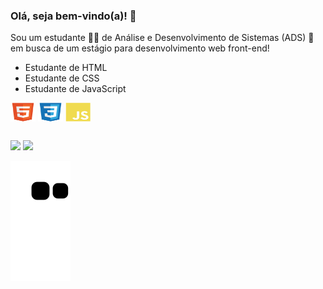 ### Olá, seja bem-vindo(a)! 👋
Sou um estudante 🧑‍🎓 de Análise e Desenvolvimento de Sistemas (ADS) 📖 em busca de um estágio para desenvolvimento web front-end!

- Estudante de HTML
- Estudante de CSS
- Estudante de JavaScript

<div style="display: inline-block;">
  <img align="center" alt="Pedro-HTML" height="30" width="40" src="https://raw.githubusercontent.com/devicons/devicon/master/icons/html5/html5-original.svg">
  <img align="center" alt="Pedro-CSS" height="30" width="40" src="https://raw.githubusercontent.com/devicons/devicon/master/icons/css3/css3-original.svg">
  <img align="center" alt="Pedro-Js" height="30" width="40" src="https://raw.githubusercontent.com/devicons/devicon/master/icons/javascript/javascript-plain.svg">
</div>

##
<div>
  <a href = "mailto:pedrohenriquesampaiodenovaes@gmail.com"><img src="https://img.shields.io/badge/-Gmail-%23333?style=for-the-badge&logo=gmail&logoColor=white" target="_blank"></a>
  <a href="https://www.linkedin.com/in/pedrohenriquesampaiodenovaes/" target="_blank"><img src="https://img.shields.io/badge/-LinkedIn-%230077B5?style=for-the-badge&logo=linkedin&logoColor=white" target="_blank"></a> 

![Snake animation](https://github.com/PedroHenriqueSampaioNovaes/PedroHenriqueSampaioNovaes/blob/output/github-contribution-grid-snake.svg)
